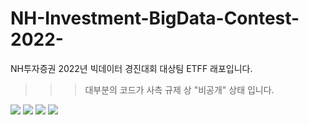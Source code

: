 # NH-Investment-BigData-Contest-2022-
NH투자증권 2022년 빅데이터 경진대회 대상팀 ETFF 래포입니다.

>>> 대부분의 코드가 사측 규제 상 "비공개" 상태 입니다.

![](https://github.com/Becky-Kwon/NH-Investment-BigData-Contest-2022-/blob/master/img/NH%ED%88%AC%EC%9E%90%EC%A6%9D%EA%B6%8C%EB%B3%B8%EC%84%A0.jpg?raw=true)
![](https://github.com/Becky-Kwon/NH-Investment-BigData-Contest-2022-/blob/master/img/Final_ETFF.jpg?raw=true)
![](https://github.com/Becky-Kwon/NH-Investment-BigData-Contest-2022-/blob/master/img/NH%ED%88%AC%EC%9E%90%EC%A6%9D%EA%B6%8C%EB%B3%B8%EC%84%A02.jpg?raw=true)
![](https://github.com/Becky-Kwon/NH-Investment-BigData-Contest-2022-/blob/master/img/6S2A3412.JPG?raw=true)
